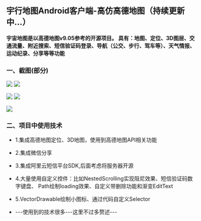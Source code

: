 ## 宇行地图Android客户端-高仿高德地图（持续更新中...）

**宇宙地图是以高德地图v9.05参考的开源项目。
具有：地图、定位、3D图层、交通流量、附近搜索、短信验证码登录、导航（公交、步行、驾车等）、天气情报、运动纪录、分享等等功能**

### 一、截图(部分)


![](/screenshot/1.gif)
![](/screenshot/2.gif)



![](/screenshot/3.gif)
![](/screenshot/4.gif)



![](/screenshot/5.gif)




### 二、项目中使用技术

* 1.集成高德地图定位、3D地图，使用到高德地图API相关功能
* 2.集成微信分享
* 3.集成阿里云短信平台SDK,后面考虑将服务器开源
* 4.大量使用自定义控件：比如NestedScrolling实现阻尼效果、短信验证码数字键盘、
    Path绘制loading效果、自定义带删除功能和渐变EditText
* 5.VectorDrawable绘制小图标、通过代码自定义Selector

* ---使用到的技术很多---这里不过多赘述---